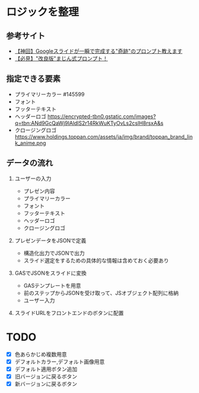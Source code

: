 # ロジックを整理
## 参考サイト
- [【神回】Googleスライドが一瞬で完成する"奇跡"のプロンプト教えます](https://note.com/majin_108/n/n39235bcacbfc)
- [【必見】"改良版"まじん式プロンプト！](https://note.com/majin_108/n/nd11d1f88a939)
## 指定できる要素
- プライマリーカラー #145599
- フォント 
- フッターテキスト
- ヘッダーロゴ https://encrypted-tbn0.gstatic.com/images?q=tbn:ANd9GcQaWj9IAldlS2r14RkWuKTyOvLs2csIH8rsxA&s
- クロージングロゴ https://www.holdings.toppan.com/assets/ja/img/brand/toppan_brand_link_anime.png


## データの流れ
1. ユーザーの入力
    - プレゼン内容
    - プライマリーカラー
    - フォント
    - フッターテキスト
    - ヘッダーロゴ
    - クロージングロゴ


2. プレゼンデータをJSONで定義
    - 構造化出力でJSONで出力
    - スライド選定をするための具体的な情報は含めておく必要あり

    
3. GASでJSONをスライドに変換
    - GASテンプレートを用意
    - 前のステップからJSONを受け取って、JSオブジェクト配列に格納
    - ユーザー入力


4. スライドURLをフロントエンドのボタンに配置


# TODO
- [x] 色あらかじめ複数用意
- [x] デフォルトカラー,デフォルト画像用意
- [x] デフォルト適用ボタン追加
- [x] 旧バージョンに戻るボタン
- [x] 新バージョンに戻るボタン